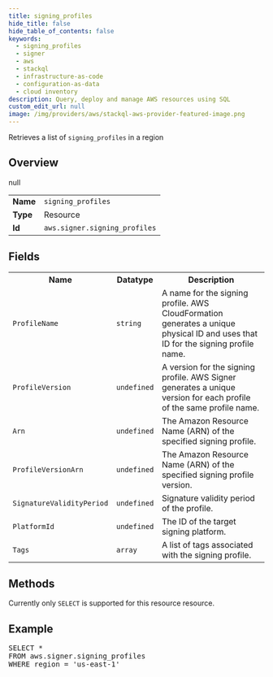 ```yaml
---
title: signing_profiles
hide_title: false
hide_table_of_contents: false
keywords:
  - signing_profiles
  - signer
  - aws
  - stackql
  - infrastructure-as-code
  - configuration-as-data
  - cloud inventory
description: Query, deploy and manage AWS resources using SQL
custom_edit_url: null
image: /img/providers/aws/stackql-aws-provider-featured-image.png
---
```

Retrieves a list of <code>signing_profiles</code> in a region

## Overview
<table><tbody>
<tr><td><b>Name</b></td><td><code>signing_profiles</code></td></tr>
<tr><td><b>Type</b></td><td>Resource</td></tr>
null
<tr><td><b>Id</b></td><td><code>aws.signer.signing_profiles</code></td></tr>
</tbody></table>

## Fields
<table><tbody>
<tr><th>Name</th><th>Datatype</th><th>Description</th></tr>
<tr><td><code>ProfileName</code></td><td><code>string</code></td><td>A name for the signing profile. AWS CloudFormation generates a unique physical ID and uses that ID for the signing profile name. </td></tr><tr><td><code>ProfileVersion</code></td><td><code>undefined</code></td><td>A version for the signing profile. AWS Signer generates a unique version for each profile of the same profile name.</td></tr><tr><td><code>Arn</code></td><td><code>undefined</code></td><td>The Amazon Resource Name (ARN) of the specified signing profile.</td></tr><tr><td><code>ProfileVersionArn</code></td><td><code>undefined</code></td><td>The Amazon Resource Name (ARN) of the specified signing profile version.</td></tr><tr><td><code>SignatureValidityPeriod</code></td><td><code>undefined</code></td><td>Signature validity period of the profile.</td></tr><tr><td><code>PlatformId</code></td><td><code>undefined</code></td><td>The ID of the target signing platform.</td></tr><tr><td><code>Tags</code></td><td><code>array</code></td><td>A list of tags associated with the signing profile.</td></tr>
</tbody></table>

## Methods
Currently only <code>SELECT</code> is supported for this resource resource.

## Example
<pre>
SELECT * 
FROM aws.signer.signing_profiles
WHERE region = 'us-east-1'
</pre>
